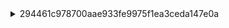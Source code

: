 <details>
<summary>294461c978700aae933fe9975f1ea3ceda147e0a</summary>

| **hayashi Type**         | **Count** |
|-----------------------------|----------|
| **Move Method**             | 6        |
| **Rename Method**           | 2        |
| **Move and Rename Method**  | 1        |  

| repository_name | commit_id | file_similarity_score | change_type | change_type_info | old_filename | new_filename |
|----------------|-----------|----------------------|-------------|------------------|--------------|--------------|
| mbassador | 294461c | 100 | Move Method | 'protected_Collection[Subscription]_getSubscriptionsByMessageType' from 'src/main/java/net/engio/mbassy/bus/AbstractSyncMessageBus' to 'src/main/java/net/engio/mbassy/bus/AbstractPubSubSupport' | src/main/java/net/engio/mbassy/bus/AbstractSyncMessageBus#protected_Collection[Subscription]_getSubscriptionsByMessageType(Class).mjava | src/main/java/net/engio/mbassy/bus/AbstractPubSubSupport#protected_Collection[Subscription]_getSubscriptionsByMessageType(Class).mjava |
| mbassador | 294461c | 100 | Move Method | 'protected_MessagePublication_createMessagePublication' from 'src/main/java/net/engio/mbassy/bus/AbstractSyncMessageBus' to 'src/main/java/net/engio/mbassy/bus/AbstractPubSubSupport' | src/main/java/net/engio/mbassy/bus/AbstractSyncMessageBus#protected_MessagePublication_createMessagePublication(T).mjava | src/main/java/net/engio/mbassy/bus/AbstractPubSubSupport#protected_MessagePublication_createMessagePublication(T).mjava |
| mbassador | 294461c | 100 | Move Method | 'public_boolean_unsubscribe' from 'src/main/java/net/engio/mbassy/bus/AbstractSyncMessageBus' to 'src/main/java/net/engio/mbassy/bus/AbstractPubSubSupport' | src/main/java/net/engio/mbassy/bus/AbstractSyncMessageBus#public_boolean_unsubscribe(Object).mjava | src/main/java/net/engio/mbassy/bus/AbstractPubSubSupport#public_boolean_unsubscribe(Object).mjava |
| mbassador | 294461c | 100 | Move Method | 'public_void_addErrorHandler' from 'src/main/java/net/engio/mbassy/bus/AbstractSyncMessageBus' to 'src/main/java/net/engio/mbassy/bus/AbstractPubSubSupport' | src/main/java/net/engio/mbassy/bus/AbstractSyncMessageBus#public_void_addErrorHandler(IPublicationErrorHandler).mjava | src/main/java/net/engio/mbassy/bus/AbstractPubSubSupport#public_void_addErrorHandler(IPublicationErrorHandler).mjava |
| mbassador | 294461c | 100 | Move Method | 'public_void_handlePublicationError' from 'src/main/java/net/engio/mbassy/bus/AbstractSyncMessageBus' to 'src/main/java/net/engio/mbassy/bus/AbstractPubSubSupport' | src/main/java/net/engio/mbassy/bus/AbstractSyncMessageBus#public_void_handlePublicationError(PublicationError).mjava | src/main/java/net/engio/mbassy/bus/AbstractPubSubSupport#public_void_handlePublicationError(PublicationError).mjava |
| mbassador | 294461c | 100 | Move Method | 'public_void_subscribe' from 'src/main/java/net/engio/mbassy/bus/AbstractSyncMessageBus' to 'src/main/java/net/engio/mbassy/bus/AbstractPubSubSupport' | src/main/java/net/engio/mbassy/bus/AbstractSyncMessageBus#public_void_subscribe(Object).mjava | src/main/java/net/engio/mbassy/bus/AbstractPubSubSupport#public_void_subscribe(Object).mjava |
| mbassador | 294461c | 97 | Move and Rename Method | 'public_AbstractSyncMessageBus' at 'src/main/java/net/engio/mbassy/bus/AbstractSyncMessageBus' to 'public_AbstractPubSubSupport' at 'src/main/java/net/engio/mbassy/bus/AbstractPubSubSupport' | src/main/java/net/engio/mbassy/bus/AbstractSyncMessageBus#public_AbstractSyncMessageBus(ISyncBusConfiguration).mjava | src/main/java/net/engio/mbassy/bus/AbstractPubSubSupport#public_AbstractPubSubSupport(ISyncBusConfiguration).mjava |


# Move Method

- same path, different class name

## tokenized log
```
====== DIFF: a/src/main/java/net/engio/mbassy/bus/AbstractSyncMessageBus#protected_Collection[Subscription]_getSubscriptionsByMessageType(Class).mjava ======
diff --git a/src/main/java/net/engio/mbassy/bus/AbstractSyncMessageBus#protected_Collection[Subscription]_getSubscriptionsByMessageType(Class).mjava b/src/main/java/net/engio/mbassy/bus/AbstractPubSubSupport#protected_Collection[Subscription]_getSubscriptionsByMessageType(Class).mjava
similarity index 100%
rename from src/main/java/net/engio/mbassy/bus/AbstractSyncMessageBus#protected_Collection[Subscription]_getSubscriptionsByMessageType(Class).mjava
rename to src/main/java/net/engio/mbassy/bus/AbstractPubSubSupport#protected_Collection[Subscription]_getSubscriptionsByMessageType(Class).mjava

====== DIFF: a/src/main/java/net/engio/mbassy/bus/AbstractSyncMessageBus#protected_MessagePublication_createMessagePublication(T).mjava ======
diff --git a/src/main/java/net/engio/mbassy/bus/AbstractSyncMessageBus#protected_MessagePublication_createMessagePublication(T).mjava b/src/main/java/net/engio/mbassy/bus/AbstractPubSubSupport#protected_MessagePublication_createMessagePublication(T).mjava
similarity index 100%
rename from src/main/java/net/engio/mbassy/bus/AbstractSyncMessageBus#protected_MessagePublication_createMessagePublication(T).mjava
rename to src/main/java/net/engio/mbassy/bus/AbstractPubSubSupport#protected_MessagePublication_createMessagePublication(T).mjava

====== DIFF: a/src/main/java/net/engio/mbassy/bus/AbstractSyncMessageBus#public_boolean_unsubscribe(Object).mjava ======
diff --git a/src/main/java/net/engio/mbassy/bus/AbstractSyncMessageBus#public_boolean_unsubscribe(Object).mjava b/src/main/java/net/engio/mbassy/bus/AbstractPubSubSupport#public_boolean_unsubscribe(Object).mjava
similarity index 100%
rename from src/main/java/net/engio/mbassy/bus/AbstractSyncMessageBus#public_boolean_unsubscribe(Object).mjava
rename to src/main/java/net/engio/mbassy/bus/AbstractPubSubSupport#public_boolean_unsubscribe(Object).mjava

====== DIFF: a/src/main/java/net/engio/mbassy/bus/AbstractSyncMessageBus#public_void_addErrorHandler(IPublicationErrorHandler).mjava ======
diff --git a/src/main/java/net/engio/mbassy/bus/AbstractSyncMessageBus#public_void_addErrorHandler(IPublicationErrorHandler).mjava b/src/main/java/net/engio/mbassy/bus/AbstractPubSubSupport#public_void_addErrorHandler(IPublicationErrorHandler).mjava
similarity index 100%
rename from src/main/java/net/engio/mbassy/bus/AbstractSyncMessageBus#public_void_addErrorHandler(IPublicationErrorHandler).mjava
rename to src/main/java/net/engio/mbassy/bus/AbstractPubSubSupport#public_void_addErrorHandler(IPublicationErrorHandler).mjava

====== DIFF: a/src/main/java/net/engio/mbassy/bus/AbstractSyncMessageBus#public_void_handlePublicationError(PublicationError).mjava ======
diff --git a/src/main/java/net/engio/mbassy/bus/AbstractSyncMessageBus#public_void_handlePublicationError(PublicationError).mjava b/src/main/java/net/engio/mbassy/bus/AbstractPubSubSupport#public_void_handlePublicationError(PublicationError).mjava
similarity index 100%
rename from src/main/java/net/engio/mbassy/bus/AbstractSyncMessageBus#public_void_handlePublicationError(PublicationError).mjava
rename to src/main/java/net/engio/mbassy/bus/AbstractPubSubSupport#public_void_handlePublicationError(PublicationError).mjava

====== DIFF: a/src/main/java/net/engio/mbassy/bus/AbstractSyncMessageBus#public_void_subscribe(Object).mjava ======
diff --git a/src/main/java/net/engio/mbassy/bus/AbstractSyncMessageBus#public_void_subscribe(Object).mjava b/src/main/java/net/engio/mbassy/bus/AbstractPubSubSupport#public_void_subscribe(Object).mjava
similarity index 100%
rename from src/main/java/net/engio/mbassy/bus/AbstractSyncMessageBus#public_void_subscribe(Object).mjava
rename to src/main/java/net/engio/mbassy/bus/AbstractPubSubSupport#public_void_subscribe(Object).mjava
```
# Move and Rename Method

- same path, different class name, different method name

```
====== DIFF: a/src/main/java/net/engio/mbassy/bus/AbstractSyncMessageBus#public_AbstractSyncMessageBus(ISyncBusConfiguration).mjava ======
diff --git a/src/main/java/net/engio/mbassy/bus/AbstractSyncMessageBus#public_AbstractSyncMessageBus(ISyncBusConfiguration).mjava b/src/main/java/net/engio/mbassy/bus/AbstractPubSubSupport#public_AbstractPubSubSupport(ISyncBusConfiguration).mjava
similarity index 97%
rename from src/main/java/net/engio/mbassy/bus/AbstractSyncMessageBus#public_AbstractSyncMessageBus(ISyncBusConfiguration).mjava
rename to src/main/java/net/engio/mbassy/bus/AbstractPubSubSupport#public_AbstractPubSubSupport(ISyncBusConfiguration).mjava
index 6ab376d..ec96777 100644
--- a/src/main/java/net/engio/mbassy/bus/AbstractSyncMessageBus#public_AbstractSyncMessageBus(ISyncBusConfiguration).mjava
+++ b/src/main/java/net/engio/mbassy/bus/AbstractPubSubSupport#public_AbstractPubSubSupport(ISyncBusConfiguration).mjava
@@ -1,5 +1,5 @@
 public	PUBLIC
-AbstractSyncMessageBus	DECLAREDMETHODNAME
+AbstractPubSubSupport	DECLAREDMETHODNAME
 (	LEFTMETHODPAREN
 ISyncBusConfiguration	TYPENAME
 configuration	VARIABLENAME
```

# original log

```
====== DIFF: a/src/main/java/net/engio/mbassy/bus/AbstractSyncMessageBus.java ======
diff --git a/src/main/java/net/engio/mbassy/bus/AbstractSyncMessageBus.java b/src/main/java/net/engio/mbassy/bus/AbstractPubSubSupport.java
similarity index 91%
rename from src/main/java/net/engio/mbassy/bus/AbstractSyncMessageBus.java
rename to src/main/java/net/engio/mbassy/bus/AbstractPubSubSupport.java
index 164affc..e74be6f 100644
--- a/src/main/java/net/engio/mbassy/bus/AbstractSyncMessageBus.java
+++ b/src/main/java/net/engio/mbassy/bus/AbstractPubSubSupport.java
@@ -3,7 +3,6 @@ package net.engio.mbassy.bus;
 import net.engio.mbassy.IPublicationErrorHandler;
 import net.engio.mbassy.PublicationError;
 import net.engio.mbassy.bus.config.ISyncBusConfiguration;
-import net.engio.mbassy.bus.publication.IPublicationCommand;
 import net.engio.mbassy.common.DeadMessage;
 import net.engio.mbassy.subscription.Subscription;
 import net.engio.mbassy.subscription.SubscriptionManager;
@@ -17,9 +16,8 @@ import java.util.List;
  * The base class for all message bus implementations.
  *
  * @param <T>
- * @param <P>
  */
-public abstract class AbstractSyncMessageBus<T, P extends IPublicationCommand> implements ISyncMessageBus<T, P>{
+public abstract class AbstractPubSubSupport<T> implements PubSubSupport<T>{
 
 
     // this handler will receive all errors that occur during message dispatch or message handling
@@ -32,7 +30,7 @@ public abstract class AbstractSyncMessageBus<T, P extends IPublicationCommand> i
     private final BusRuntime runtime;
 
 
-    public AbstractSyncMessageBus(ISyncBusConfiguration configuration) {
+    public AbstractPubSubSupport(ISyncBusConfiguration configuration) {
         this.runtime = new BusRuntime(this);
         this.runtime.add("error.handlers", getRegisteredErrorHandlers());
         this.subscriptionManager = configuration.getSubscriptionManagerProvider()
@@ -45,7 +43,7 @@ public abstract class AbstractSyncMessageBus<T, P extends IPublicationCommand> i
         return publicationFactory;
     }
 
-    @Override
+
     public Collection<IPublicationErrorHandler> getRegisteredErrorHandlers() {
         return Collections.unmodifiableCollection(errorHandlers);
     }
```

- Associated Modifications


```
====== DIFF: a/src/main/java/net/engio/mbassy/bus/SyncMessageBus.java ======
diff --git a/src/main/java/net/engio/mbassy/bus/SyncMessageBus.java b/src/main/java/net/engio/mbassy/bus/SyncMessageBus.java
index 72c45f4..9dfb911 100644
--- a/src/main/java/net/engio/mbassy/bus/SyncMessageBus.java
+++ b/src/main/java/net/engio/mbassy/bus/SyncMessageBus.java
@@ -5,25 +5,18 @@ import net.engio.mbassy.bus.config.ISyncBusConfiguration;
 import net.engio.mbassy.bus.publication.IPublicationCommand;
 
 /**
- * Created with IntelliJ IDEA.
- * User: benjamin
- * Date: 4/3/13
- * Time: 9:02 AM
- * To change this template use File | Settings | File Templates.
+ * A message bus implementation that offers only synchronous message publication. Using this bus
+ * will not create any new threads.
+ *
  */
-public class SyncMessageBus<T> extends AbstractSyncMessageBus<T, SyncMessageBus.SyncPostCommand>{
+public class SyncMessageBus<T> extends AbstractPubSubSupport<T> implements ISyncMessageBus<T, SyncMessageBus.SyncPostCommand>{
 
 
     public SyncMessageBus(ISyncBusConfiguration configuration) {
         super(configuration);
     }
 
-    /**
-     * Synchronously publish a message to all registered listeners (this includes listeners defined for super types)
-     * The call blocks until every messageHandler has processed the message.
-     *
-     * @param message
-     */
+    @Override
     public void publish(T message) {
         try {
             MessagePublication publication = createMessagePublication(message);
@@ -34,7 +27,6 @@ public class SyncMessageBus<T> extends AbstractSyncMessageBus<T, SyncMessageBus.
                     .setCause(e)
                     .setPublishedObject(message));
         }
-
     }
 
     @Override
@@ -44,7 +36,6 @@ public class SyncMessageBus<T> extends AbstractSyncMessageBus<T, SyncMessageBus.
 
     public class SyncPostCommand implements IPublicationCommand {
 
-
         private T message;
 
         public SyncPostCommand(T message) {
```

---
| repository_name | commit_id | file_similarity_score | change_type | change_type_info | old_filename | new_filename |
|----------------|-----------|----------------------|-------------|------------------|--------------|--------------|
| mbassador | 294461c | 55 | Rename Method | 'protected_MessagePublication_addAsynchronousDeliveryRequest' to 'protected_MessagePublication_addAsynchronousPublication' at 'src/main/java/net/engio/mbassy/bus/AbstractSyncAsyncMessageBus' | src/main/java/net/engio/mbassy/bus/AbstractSyncAsyncMessageBus#protected_MessagePublication_addAsynchronousDeliveryRequest(MessagePublication).mjava | src/main/java/net/engio/mbassy/bus/AbstractSyncAsyncMessageBus#protected_MessagePublication_addAsynchronousPublication(MessagePublication).mjava |
| mbassador | 294461c | 60 | Rename Method | 'protected_MessagePublication_addAsynchronousDeliveryRequest' to 'protected_MessagePublication_addAsynchronousPublication' at 'src/main/java/net/engio/mbassy/bus/AbstractSyncAsyncMessageBus' | src/main/java/net/engio/mbassy/bus/AbstractSyncAsyncMessageBus#protected_MessagePublication_addAsynchronousDeliveryRequest(MessagePublication,long,TimeUnit).mjava | src/main/java/net/engio/mbassy/bus/AbstractSyncAsyncMessageBus#protected_MessagePublication_addAsynchronousPublication(MessagePublication,long,TimeUnit).mjava |

# Rename Method
- same path, same class name, different method name

## tokenized log
- R55

```
====== DIFF: a/src/main/java/net/engio/mbassy/bus/AbstractSyncAsyncMessageBus#protected_MessagePublication_addAsynchronousDeliveryRequest(MessagePublication).mjava ======
diff --git a/src/main/java/net/engio/mbassy/bus/AbstractSyncAsyncMessageBus#protected_MessagePublication_addAsynchronousDeliveryRequest(MessagePublication).mjava b/src/main/java/net/engio/mbassy/bus/AbstractSyncAsyncMessageBus#protected_MessagePublication_addAsynchronousPublication(MessagePublication).mjava
similarity index 55%
rename from src/main/java/net/engio/mbassy/bus/AbstractSyncAsyncMessageBus#protected_MessagePublication_addAsynchronousDeliveryRequest(MessagePublication).mjava
rename to src/main/java/net/engio/mbassy/bus/AbstractSyncAsyncMessageBus#protected_MessagePublication_addAsynchronousPublication(MessagePublication).mjava
index a989e7a..7202100 100644
--- a/src/main/java/net/engio/mbassy/bus/AbstractSyncAsyncMessageBus#protected_MessagePublication_addAsynchronousDeliveryRequest(MessagePublication).mjava
+++ b/src/main/java/net/engio/mbassy/bus/AbstractSyncAsyncMessageBus#protected_MessagePublication_addAsynchronousPublication(MessagePublication).mjava
@@ -1,9 +1,9 @@
 protected	PROTECTED
 MessagePublication	TYPENAME
-addAsynchronousDeliveryRequest	DECLAREDMETHODNAME
+addAsynchronousPublication	DECLAREDMETHODNAME
 (	LEFTMETHODPAREN
 MessagePublication	TYPENAME
-request	VARIABLENAME
+publication	VARIABLENAME
 )	RIGHTMETHODPAREN
 {	LEFTMETHODBRACKET
 try	TRY
@@ -12,11 +12,11 @@ pendingMessages	VARIABLENAME
 .	DOT
 put	INVOKEDMETHODNAME
 (	LEFTMETHODINVOCATIONPAREN
-request	VARIABLENAME
+publication	VARIABLENAME
 )	RIGHTMETHODINVOCATIONPAREN
 ;	EXPRESSIONSTATEMENTSEMICOLON
 return	RETURN
-request	VARIABLENAME
+publication	VARIABLENAME
 .	DOT
 markScheduled	INVOKEDMETHODNAME
 (	LEFTMETHODINVOCATIONPAREN
@@ -29,8 +29,21 @@ InterruptedException	TYPENAME
 e	VARIABLENAME
 )	RIGHTCATCHCLAUSEPAREN
 {	LEFTCATCHCLAUSEBRACKET
+handlePublicationError	INVOKEDMETHODNAME
+(	LEFTMETHODINVOCATIONPAREN
+new	NEW
+PublicationError	TYPENAME
+(	LEFTCLASSINSTANCECREATIONPAREN
+e	VARIABLENAME
+,	CLASSINSTANCECREATIONCOMMA
+"Error while adding an asynchronous message publication"	STRINGLITERAL
+,	CLASSINSTANCECREATIONCOMMA
+publication	VARIABLENAME
+)	RIGHTCLASSINSTANCECREATIONPAREN
+)	RIGHTMETHODINVOCATIONPAREN
+;	EXPRESSIONSTATEMENTSEMICOLON
 return	RETURN
-request	VARIABLENAME
+publication	VARIABLENAME
 ;	RETURNSTATEMENTSEMICOLON
 }	RIGHTCATCHCLAUSEBRACKET
 }	RIGHTMETHODBRACKET
```

- R60

```
====== DIFF: a/src/main/java/net/engio/mbassy/bus/AbstractSyncAsyncMessageBus#protected_MessagePublication_addAsynchronousDeliveryRequest(MessagePublication,long,TimeUnit).mjava ======
diff --git a/src/main/java/net/engio/mbassy/bus/AbstractSyncAsyncMessageBus#protected_MessagePublication_addAsynchronousDeliveryRequest(MessagePublication,long,TimeUnit).mjava b/src/main/java/net/engio/mbassy/bus/AbstractSyncAsyncMessageBus#protected_MessagePublication_addAsynchronousPublication(MessagePublication,long,TimeUnit).mjava
similarity index 60%
rename from src/main/java/net/engio/mbassy/bus/AbstractSyncAsyncMessageBus#protected_MessagePublication_addAsynchronousDeliveryRequest(MessagePublication,long,TimeUnit).mjava
rename to src/main/java/net/engio/mbassy/bus/AbstractSyncAsyncMessageBus#protected_MessagePublication_addAsynchronousPublication(MessagePublication,long,TimeUnit).mjava
index 8fa9250..57ad85f 100644
--- a/src/main/java/net/engio/mbassy/bus/AbstractSyncAsyncMessageBus#protected_MessagePublication_addAsynchronousDeliveryRequest(MessagePublication,long,TimeUnit).mjava
+++ b/src/main/java/net/engio/mbassy/bus/AbstractSyncAsyncMessageBus#protected_MessagePublication_addAsynchronousPublication(MessagePublication,long,TimeUnit).mjava
@@ -1,9 +1,9 @@
 protected	PROTECTED
 MessagePublication	TYPENAME
-addAsynchronousDeliveryRequest	DECLAREDMETHODNAME
+addAsynchronousPublication	DECLAREDMETHODNAME
 (	LEFTMETHODPAREN
 MessagePublication	TYPENAME
-request	VARIABLENAME
+publication	VARIABLENAME
 ,	METHODDECLARAIONPARAMETERCOMMA
 long	LONG
 timeout	VARIABLENAME
@@ -19,20 +19,20 @@ pendingMessages	VARIABLENAME
 .	DOT
 offer	INVOKEDMETHODNAME
 (	LEFTMETHODINVOCATIONPAREN
-request	VARIABLENAME
+publication	VARIABLENAME
 ,	METHODINVOCATIONCOMMA
 timeout	VARIABLENAME
 ,	METHODINVOCATIONCOMMA
 unit	VARIABLENAME
 )	RIGHTMETHODINVOCATIONPAREN
 ?	QUESTION
-request	VARIABLENAME
+publication	VARIABLENAME
 .	DOT
 markScheduled	INVOKEDMETHODNAME
 (	LEFTMETHODINVOCATIONPAREN
 )	RIGHTMETHODINVOCATIONPAREN
 :	COLON
-request	VARIABLENAME
+publication	VARIABLENAME
 ;	RETURNSTATEMENTSEMICOLON
 }	RIGHTTRYBRACKET
 catch	CATCH
@@ -41,8 +41,21 @@ InterruptedException	TYPENAME
 e	VARIABLENAME
 )	RIGHTCATCHCLAUSEPAREN
 {	LEFTCATCHCLAUSEBRACKET
+handlePublicationError	INVOKEDMETHODNAME
+(	LEFTMETHODINVOCATIONPAREN
+new	NEW
+PublicationError	TYPENAME
+(	LEFTCLASSINSTANCECREATIONPAREN
+e	VARIABLENAME
+,	CLASSINSTANCECREATIONCOMMA
+"Error while adding an asynchronous message publication"	STRINGLITERAL
+,	CLASSINSTANCECREATIONCOMMA
+publication	VARIABLENAME
+)	RIGHTCLASSINSTANCECREATIONPAREN
+)	RIGHTMETHODINVOCATIONPAREN
+;	EXPRESSIONSTATEMENTSEMICOLON
 return	RETURN
-request	VARIABLENAME
+publication	VARIABLENAME
 ;	RETURNSTATEMENTSEMICOLON
 }	RIGHTCATCHCLAUSEBRACKET
 }	RIGHTMETHODBRACKET
```
## original log

```
====== DIFF: a/src/main/java/net/engio/mbassy/bus/AbstractSyncAsyncMessageBus.java ======
diff --git a/src/main/java/net/engio/mbassy/bus/AbstractSyncAsyncMessageBus.java b/src/main/java/net/engio/mbassy/bus/AbstractSyncAsyncMessageBus.java
index d4187d1..d6b7e27 100644
--- a/src/main/java/net/engio/mbassy/bus/AbstractSyncAsyncMessageBus.java
+++ b/src/main/java/net/engio/mbassy/bus/AbstractSyncAsyncMessageBus.java
@@ -17,7 +17,8 @@ import java.util.concurrent.TimeUnit;
  * @param <T>
  * @param <P>
  */
-public abstract class AbstractSyncAsyncMessageBus<T, P extends ISyncAsyncPublicationCommand> extends AbstractSyncMessageBus<T, P> implements IMessageBus<T, P> {
+public abstract class AbstractSyncAsyncMessageBus<T, P extends ISyncAsyncPublicationCommand>
+        extends AbstractPubSubSupport<T> implements IMessageBus<T, P> {
 
     // executor for asynchronous message handlers
     private final ExecutorService executor;
@@ -47,13 +48,15 @@ public abstract class AbstractSyncAsyncMessageBus<T, P extends ISyncAsyncPublica
             Thread dispatcher = configuration.getThreadFactoryForAsynchronousMessageDispatch().newThread(new Runnable() {
                 public void run() {
                     while (true) {
+                        MessagePublication publication = null;
                         try {
-                            pendingMessages.take().execute();
+                            publication = pendingMessages.take();
+                            publication.execute();
                         } catch (InterruptedException e) {
                             Thread.currentThread().interrupt();
                             return;
                         } catch(Throwable t){
-                            handlePublicationError(new PublicationError(t, "Error in asynchronous dispatch", null, null, null));
+                            handlePublicationError(new PublicationError(t, "Error in asynchronous dispatch",publication));
                         }
                     }
                 }
@@ -64,26 +67,26 @@ public abstract class AbstractSyncAsyncMessageBus<T, P extends ISyncAsyncPublica
     }
 
 
-    // this method enqueues a message delivery request
-    protected MessagePublication addAsynchronousDeliveryRequest(MessagePublication request) {
+    // this method queues a message delivery request
+    protected MessagePublication addAsynchronousPublication(MessagePublication publication) {
         try {
-            pendingMessages.put(request);
-            return request.markScheduled();
+            pendingMessages.put(publication);
+            return publication.markScheduled();
         } catch (InterruptedException e) {
-            // TODO: publication error
-            return request;
+            handlePublicationError(new PublicationError(e, "Error while adding an asynchronous message publication", publication));
+            return publication;
         }
     }
 
     // this method queues a message delivery request
-    protected MessagePublication addAsynchronousDeliveryRequest(MessagePublication request, long timeout, TimeUnit unit) {
+    protected MessagePublication addAsynchronousPublication(MessagePublication publication, long timeout, TimeUnit unit) {
         try {
-            return pendingMessages.offer(request, timeout, unit)
-                    ? request.markScheduled()
-                    : request;
+            return pendingMessages.offer(publication, timeout, unit)
+                    ? publication.markScheduled()
+                    : publication;
         } catch (InterruptedException e) {
-            // TODO: publication error
-            return request;
+            handlePublicationError(new PublicationError(e, "Error while adding an asynchronous message publication", publication));
+            return publication;
         }
     }
```

- Associated Modifications

**tokenized log**

```
====== DIFF: a/src/main/java/net/engio/mbassy/bus/MBassador#public_MessagePublication_publishAsync(T,long,TimeUnit).mjava ======
diff --git a/src/main/java/net/engio/mbassy/bus/MBassador#public_MessagePublication_publishAsync(T,long,TimeUnit).mjava b/src/main/java/net/engio/mbassy/bus/MBassador#public_MessagePublication_publishAsync(T,long,TimeUnit).mjava
index 2e0bd9f..919006f 100644
--- a/src/main/java/net/engio/mbassy/bus/MBassador#public_MessagePublication_publishAsync(T,long,TimeUnit).mjava
+++ b/src/main/java/net/engio/mbassy/bus/MBassador#public_MessagePublication_publishAsync(T,long,TimeUnit).mjava
@@ -14,7 +14,7 @@ unit	VARIABLENAME
 )	RIGHTMETHODPAREN
 {	LEFTMETHODBRACKET
 return	RETURN
-addAsynchronousDeliveryRequest	INVOKEDMETHODNAME
+addAsynchronousPublication	INVOKEDMETHODNAME
 (	LEFTMETHODINVOCATIONPAREN
 createMessagePublication	INVOKEDMETHODNAME
 (	LEFTMETHODINVOCATIONPAREN
```

```
====== DIFF: a/src/main/java/net/engio/mbassy/bus/MBassador#public_MessagePublication_publishAsync(T).mjava ======
diff --git a/src/main/java/net/engio/mbassy/bus/MBassador#public_MessagePublication_publishAsync(T).mjava b/src/main/java/net/engio/mbassy/bus/MBassador#public_MessagePublication_publishAsync(T).mjava
index cb66d7a..dd2777f 100644
--- a/src/main/java/net/engio/mbassy/bus/MBassador#public_MessagePublication_publishAsync(T).mjava
+++ b/src/main/java/net/engio/mbassy/bus/MBassador#public_MessagePublication_publishAsync(T).mjava
@@ -8,7 +8,7 @@ message	VARIABLENAME
 )	RIGHTMETHODPAREN
 {	LEFTMETHODBRACKET
 return	RETURN
-addAsynchronousDeliveryRequest	INVOKEDMETHODNAME
+addAsynchronousPublication	INVOKEDMETHODNAME
 (	LEFTMETHODINVOCATIONPAREN
 createMessagePublication	INVOKEDMETHODNAME
 (	LEFTMETHODINVOCATIONPAREN
```


**original log**
```
====== DIFF: a/src/main/java/net/engio/mbassy/bus/MBassador.java ======
diff --git a/src/main/java/net/engio/mbassy/bus/MBassador.java b/src/main/java/net/engio/mbassy/bus/MBassador.java
index e99f937..ee4206f 100644
--- a/src/main/java/net/engio/mbassy/bus/MBassador.java
+++ b/src/main/java/net/engio/mbassy/bus/MBassador.java
@@ -16,12 +16,12 @@ public class MBassador<T> extends AbstractSyncAsyncMessageBus<T, SyncAsyncPostCo
 
     @Override
     public MessagePublication publishAsync(T message) {
-        return addAsynchronousDeliveryRequest(createMessagePublication(message));
+        return addAsynchronousPublication(createMessagePublication(message));
     }
 
     @Override
     public MessagePublication publishAsync(T message, long timeout, TimeUnit unit) {
-        return addAsynchronousDeliveryRequest(createMessagePublication(message), timeout, unit);
+        return addAsynchronousPublication(createMessagePublication(message), timeout, unit);
     }
```

---
| **Refactoring Type**         | **Detailed Changes** |
|-----------------------------|------------------------------------------------------------|
| **Move Method**              |  |
| **Rename Method** |  |

</details>

